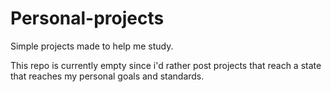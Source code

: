 # Personal-projects
Simple projects made to help me study.

This repo is currently empty since i'd rather post projects that reach a state that reaches my personal goals and standards.
